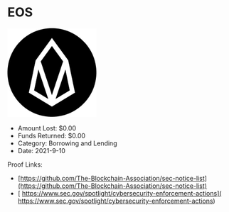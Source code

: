 # EOS
![EOS](/rektimages/EOS.png)
- Amount Lost: $0.00
- Funds Returned: $0.00
- Category: Borrowing and Lending
- Date: 2021-9-10



Proof Links:
- [https://github.com/The-Blockchain-Association/sec-notice-list](https://github.com/The-Blockchain-Association/sec-notice-list)
- [ https://www.sec.gov/spotlight/cybersecurity-enforcement-actions]( https://www.sec.gov/spotlight/cybersecurity-enforcement-actions)


